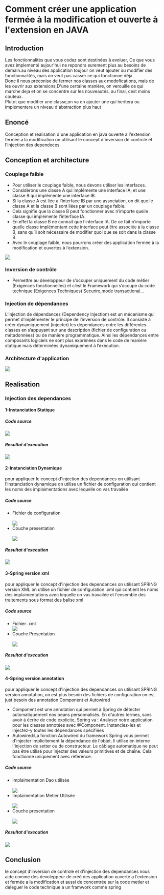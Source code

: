 <h1>Comment créer une application fermée à la modification et ouverte à l'extension en JAVA</h1>
<h2>Introduction</h2>
<p></p>
<p>Les fonctionnalités que vous codez sont destinées à evoluer, Ce que vous avez implementé aujour'hui ne repondra surement plus au besoins de demain.au niveau des application toujour on veut ajouter ou modifier des fonctionnalités, mais on veut pas casser ce qui fonctionne déjà.<br>Donc il nous préconise de fermer nos classes aux modofications, mais de les ouvrir aux extensions,D'une certaine manière, on verouille ce qui marche deja et on se concentre sur les nouveautés, au final, cest moins couteux.<br>Plutot que modifier une classe,on va en ajouter une qui heritera ou implémentera un niveau d'abstraction plus haut</p>
<h2>Enoncé</h2>
<p>Conception et realisation d'une application en java ouverte a l'extension fermée a la modification on utilisant le concept d'inversion de controle et l'injection des dependeces</p>
<h2>Conception et architecture</h2>
<h3>Couplege faible</h3>
<ul>
<li>Pour utiliser le couplage faible, nous devons utiliser les interfaces.</li>
<li> Considérons une classe A qui implémente une interface IA, et une classe B qui implémente une interface IB.</li>
<li> Si la classe A est liée à l’interface IB par une association, on dit que le classe A et la classe B sont liées par un 
couplage faible.</li>
<li>Cela signifie que la classe B peut fonctionner avec n’importe quelle classe qui implémente l’interface IA.</li>
<li> En effet la classe B ne connait que l’interface IA. De ce fait n’importe quelle classe implémentant cette 
interface peut être associée à la classe B, sans qu’il soit nécessaire de modifier quoi que se soit dans la classe 
B.</li>
<li> Avec le couplage faible, nous pourrons créer des application fermée à la modification et ouvertes à 
l’extension.</li>
</ul>
<img src="src/main/resources/Couplage%20Faible.PNG">
<h3>Inversion de contrôle</h3>
<ul>
<li> Permettre au développeur de s’occuper uniquement du code métier (Exigences 
fonctionnelles) et c’est le Framework qui s’occupe du code technique (Exigences Techniques)
Securire,mode transactional...</li>
</ul>
<h3>Injection de dépendances</h3>
<p>L’injection de dépendances (Dependency Injection) est un mécanisme qui permet d’implémenter le principe de l’inversion de contrôle. Il consiste à créer dynamiquement (injecter) les dépendances entre les différentes classes en s’appuyant sur une description (fichier de configuration ou métadonnées) ou de manière programmatique. Ainsi les dépendances entre composants logiciels ne sont plus exprimées dans le code de manière statique mais déterminées dynamiquement à l’exécution.</p>
<h3>Architecture d'application</h3>
<img src="src/main/resources/Architecture.PNG">
<h2>Realisation</h2>
<h3>Injection des dependances</h3>
<h4>1-Instanciation Statique</h4>
<h5>Code source</h5>
<img src="src/main/resources/Instanciation%20Statique.PNG">
<h5>Resultat d'execution</h5>
<img src="src/main/resources/ResInstStatPNG.PNG">
<h4>2-Instanciation Dynamique</h4>
<p>pour appliquer le concept d'injection des dependances on utilisant l'instanciation dynamique on utilise un fichier de configuration qui contient les noms des implaimentations avec lequelle on vas travailée</p>
<h5>Code source</h5>
<ul>
<li>Fichier de configuration</li>
<br>
<img src="src/main/resources/ConfigFile.PNG">
<li>Couche presentation</li>
<br>
<img src="src/main/resources/InstaDynam.PNG">
</ul>
<h5>Resultat d'execution</h5>
<img src="src/main/resources/ResInstDyna.PNG">
<h4>3-Spring version xml</h4>
<p>pour appliquer le concept d'injection des dependances on utilisant SPRING version XML on utilise un fichier de configuration .xml qui contient les noms des implaimentations avec lequelle on vas travailée  et l'ensemble des traitements sous format des balise xml</p>
<h5>Code source</h5>
<ul>
<li>Fichier .xml</li>
<img src="src/main/resources/ConfigFileXml.PNG">
<br>
<li>Couche Presentation</li>
<br>
<img src="src/main/resources/versionXml.PNG">
</ul>
<h5>Resultat d'execution</h5>
<img src="src/main/resources/ResXml.PNG">
<h4>4-Spring version annotation</h4>
<p>pour appliquer le concept d'injection des dependances on utilisant SPRING version    annotation, on est plus besoin des fichiers de configuration on est just besoin des annotation Component et Autowired</p>
<ul>
<li>Component est une annotation qui permet à Spring de détecter automatiquement nos beans personnalisés. En d'autres termes, sans avoir à écrire de code explicite, Spring va : Analyser notre application pour les classes annotées avec @Component. Instanciez-les et injectez-y toutes les dépendances spécifiées</li>
<li>Autowired:La fonction Autowired du framework Spring vous permet d'injecter implicitement la dépendance de l'objet. Il utilise en interne l'injection de setter ou de constructeur. Le câblage automatique ne peut pas être utilisé pour injecter des valeurs primitives et de chaîne. Cela fonctionne uniquement avec référence.</li>
</ul>
<h5>Code source</h5>
<ul>
<li>Implaimentation Dao utilisée</li>
<br>
<img src="src/main/resources/DAOImpleAnnotaion.PNG">
<br>
<li>Implaimentation Metier Utilisée</li>
<br>
<img src="src/main/resources/MetierImpAnnotationPNG.PNG">
<br>
<li>Couche presentation</li>
<br>
<img src="src/main/resources/PresenationAnnotation.PNG">
</ul>
<h5>Resultat d'execution</h5>
<img src="src/main/resources/ResXml.PNG">
<h2>Conclusion</h2>
<p>le concept d'inversion de controle et d'injection des dependances nous aide comme des devoleppeur de créé des application ouverte a l'extension et fermée a la modification et aussi de concentrée sur la code metier et deleguer le code technique a un framwork comme spring</p>